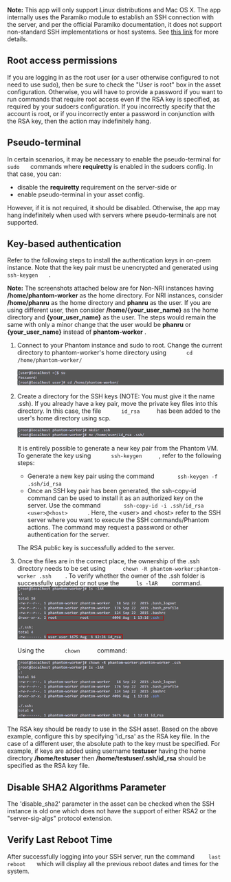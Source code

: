 **Note:** This app will only support Linux distributions and Mac OS X. The app internally uses the
Paramiko module to establish an SSH connection with the server, and per the official Paramiko
documentation, it does not support non-standard SSH implementations or host systems. See [this
link](http://www.paramiko.org/faq.html#paramiko-doesn-t-work-with-my-cisco-windows-or-other-non-unix-system)
for more details.

## Root access permissions

If you are logging in as the root user (or a user otherwise configured to not need to use sudo),
then be sure to check the "User is root" box in the asset configuration. Otherwise, you will have to
provide a password if you want to run commands that require root access even if the RSA key is
specified, as required by your sudoers configuration. If you incorrectly specify that the account is
root, or if you incorrectly enter a password in conjunction with the RSA key, then the action may
indefinitely hang.

## Pseudo-terminal

In certain scenarios, it may be necessary to enable the pseudo-terminal for `     sudo    ` commands
where **requiretty** is enabled in the sudoers config. In that case, you can:

- disable the **requiretty** requirement on the server-side or
- enable pseudo-terminal in your asset config.

However, if it is not required, it should be disabled. Otherwise, the app may hang indefinitely when
used with servers where pseudo-terminals are not supported.

## Key-based authentication

Refer to the following steps to install the authentication keys in on-prem instance. Note that the
key pair must be unencrypted and generated using `     ssh-keygen    ` .

**Note:** The screenshots attached below are for Non-NRI instances having **/home/phantom-worker**
as the home directory. For NRI instances, consider **/home/phanru** as the home directory and
**phanru** as the user. If you are using different user, then consider **/home/{your_user_name}** as
the home directory and **{your_user_name}** as the user. The steps would remain the same with only a
minor change that the user would be **phanru** or **{your_user_name}** instead of **phantom-worker**
.

1. Connect to your Phantom instance and sudo to root. Change the current directory to
   phantom-worker's home directory using `       cd /home/phantom-worker/      `

   [![](img/1.png)](img/1.png)

1. Create a directory for the SSH keys (NOTE: You must give it the name .ssh). If you already have
   a key pair, move the private key files into this directory. In this case, the file
   `       id_rsa      ` has been added to the user's home directory using scp.

   [![](img/2.png)](img/2.png)

   It is entirely possible to generate a new key pair from the Phantom VM. To generate the key
   using `       ssh-keygen      ` , refer to the following steps:

   - Generate a new key pair using the command `        ssh-keygen -f .ssh/id_rsa       `
   - Once an SSH key pair has been generated, the ssh-copy-id command can be used to install it
     as an authorized key on the server. Use the command
     `        ssh-copy-id -i .ssh/id_rsa <user>@<host>       ` . Here, the \<user> and \<host>
     refer to the SSH server where you want to execute the SSH commands/Phantom actions. The
     command may request a password or other authentication for the server.

   The RSA public key is successfully added to the server.

1. Once the files are in the correct place, the ownership of the .ssh directory needs to be set
   using `      chown -R phantom-worker:phantom-worker .ssh     ` . To verify whether the owner of
   the .ssh folder is successfully updated or not use the `      ls -lAR     ` command.\
   [![](img/3.png)](img/3.png)

   Using the `       chown      ` command:

   [![](img/4.png)](img/4.png)

The RSA key should be ready to use in the SSH asset. Based on the above example, configure this by
specifying 'id_rsa' as the RSA key file. In the case of a different user, the absolute path to the
key must be specified. For example, if keys are added using username **testuser** having the home
directory **/home/testuser** then **/home/testuser/.ssh/id_rsa** should be specified as the RSA key
file.

## Disable SHA2 Algorithms Parameter

The 'disable_sha2' parameter in the asset can be checked when the SSH instance is old one which does
not have the support of either RSA2 or the "server-sig-algs" protocol extension.

## Verify Last Reboot Time

After successfully logging into your SSH server, run the command `     last reboot    ` which will
display all the previous reboot dates and times for the system.
